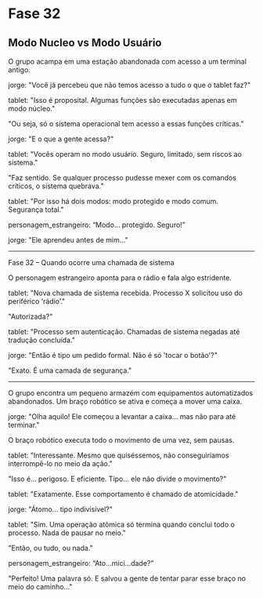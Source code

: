 # Fase 32

## Modo Nucleo vs Modo Usuário

O grupo acampa em uma estação abandonada com acesso a um terminal antigo.

jorge: "Você já percebeu que não temos acesso a tudo o que o tablet faz?"

tablet: "Isso é proposital. Algumas funções são executadas apenas em modo núcleo."

"Ou seja, só o sistema operacional tem acesso a essas funções críticas."

jorge: "E o que a gente acessa?"

tablet: "Vocês operam no modo usuário. Seguro, limitado, sem riscos ao sistema."

"Faz sentido. Se qualquer processo pudesse mexer com os comandos críticos, o sistema quebrava."

tablet: "Por isso há dois modos: modo protegido e modo comum. Segurança total."

personagem_estrangeiro: “Modo... protegido. Seguro!”

jorge: "Ele aprendeu antes de mim…"

---

Fase 32 – Quando ocorre uma chamada de sistema

O personagem estrangeiro aponta para o rádio e fala algo estridente.

tablet: "Nova chamada de sistema recebida. Processo X solicitou uso do periférico ‘rádio’."

"Autorizada?"

tablet: "Processo sem autenticação. Chamadas de sistema negadas até tradução concluída."

jorge: "Então é tipo um pedido formal. Não é só 'tocar o botão'?"

"Exato. É uma camada de segurança."

---

O grupo encontra um pequeno armazém com equipamentos automatizados abandonados. Um braço robótico se ativa e começa a mover uma caixa.

jorge: "Olha aquilo! Ele começou a levantar a caixa… mas não para até terminar."

O braço robótico executa todo o movimento de uma vez, sem pausas.

tablet: "Interessante. Mesmo que quiséssemos, não conseguiríamos interrompê-lo no meio da ação."

"Isso é... perigoso. E eficiente. Tipo... ele não divide o movimento?"

tablet: "Exatamente. Esse comportamento é chamado de atomicidade."

jorge: "Átomo... tipo indivisível?"

tablet: "Sim. Uma operação atômica só termina quando conclui todo o processo. Nada de pausar no meio."

"Então, ou tudo, ou nada."

personagem_estrangeiro: “Ato…mici…dade?”

"Perfeito! Uma palavra só. E salvou a gente de tentar parar esse braço no meio do caminho..."


